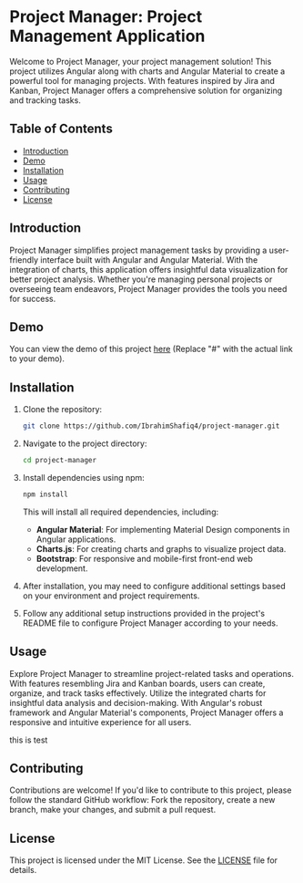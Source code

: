 # Project Manager: Project Management Application

Welcome to Project Manager, your project management solution! This project utilizes Angular along with charts and Angular Material to create a powerful tool for managing projects. With features inspired by Jira and Kanban, Project Manager offers a comprehensive solution for organizing and tracking tasks.

## Table of Contents
- [Introduction](#introduction)
- [Demo](#demo)
- [Installation](#installation)
- [Usage](#usage)
- [Contributing](#contributing)
- [License](#license)

## Introduction
Project Manager simplifies project management tasks by providing a user-friendly interface built with Angular and Angular Material. With the integration of charts, this application offers insightful data visualization for better project analysis. Whether you're managing personal projects or overseeing team endeavors, Project Manager provides the tools you need for success.

## Demo
You can view the demo of this project [here](#) (Replace "#" with the actual link to your demo).

## Installation
1. Clone the repository:
   ```bash
   git clone https://github.com/IbrahimShafiq4/project-manager.git
   ```
2. Navigate to the project directory:
   ```bash
   cd project-manager
   ```
3. Install dependencies using npm:
   ```bash
   npm install
   ```
   This will install all required dependencies, including:
   - **Angular Material**: For implementing Material Design components in Angular applications.
   - **Charts.js**: For creating charts and graphs to visualize project data.
   - **Bootstrap**: For responsive and mobile-first front-end web development.
   
4. After installation, you may need to configure additional settings based on your environment and project requirements.

5. Follow any additional setup instructions provided in the project's README file to configure Project Manager according to your needs.

## Usage
Explore Project Manager to streamline project-related tasks and operations. With features resembling Jira and Kanban boards, users can create, organize, and track tasks effectively. Utilize the integrated charts for insightful data analysis and decision-making. With Angular's robust framework and Angular Material's components, Project Manager offers a responsive and intuitive experience for all users.


this is test

## Contributing
Contributions are welcome! If you'd like to contribute to this project, please follow the standard GitHub workflow: Fork the repository, create a new branch, make your changes, and submit a pull request.

## License
This project is licensed under the MIT License. See the [LICENSE](LICENSE) file for details.
